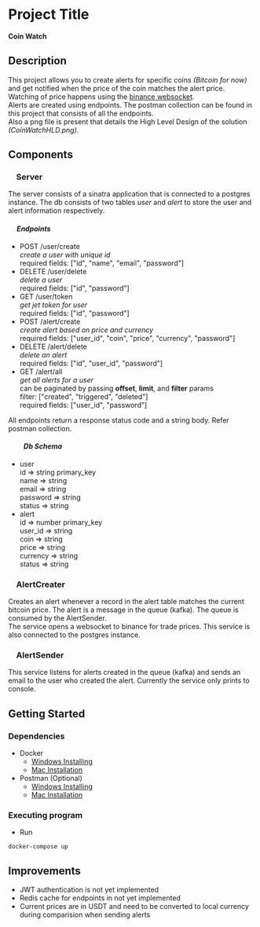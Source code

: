 # Project Title

**Coin Watch**

## Description

This project allows you to create alerts for specific coins *(Bitcoin for now)* and get notified when the price of the coin matches the alert price.  
Watching of price happens using the [binance websocket](wss://stream.binance.com:9443/ws/btcusdt@trade).  
Alerts are created using endpoints. The postman collection can be found in this project that consists of all the endpoints.  
Also a png file is present that details the High Level Design of the solution *(CoinWatchHLD.png)*.

## Components

### &emsp;Server
The server consists of a sinatra application that is connected to a postgres instance. The db consists of two tables *user* and *alert* to store the user and alert information respectively.
#### &emsp; *Endpoints*
- POST /user/create  
  *create a user with unique id*  
  required fields: ["id", "name", "email", "password"]
- DELETE /user/delete  
  *delete a user*  
  required fields: ["id", "password"]
- GET /user/token  
  *get jet token for user*  
  required fields: ["id", "password"]  
- POST /alert/create  
  *create alert based on price and currency*  
  required fields: ["user_id", "coin", "price", "currency", "password"]
- DELETE /alert/delete  
  *delete an alert*   
  required fields: ["id", "user_id", "password"]
- GET /alert/all  
  *get all alerts for a user*  
  can be paginated by passing **offset**, **limit**, and **filter** params  
  filter: ["created", "triggered", "deleted"]  
  required fields: ["user_id", "password"]

All endpoints return a response status code and a string body. Refer postman collection.

#### &emsp;&emsp; *Db Schema*
- user  
  id => string primary_key  
  name => string  
  email => string  
  password => string  
  status => string
- alert  
  id => number primary_key  
  user_id => string  
  coin => string  
  price => string  
  currency => string  
  status => string

### &emsp;AlertCreater
Creates an alert whenever a record in the alert table matches the current bitcoin price. The alert is a message in the queue (kafka). The queue is consumed by the AlertSender.  
The service opens a websocket to binance for trade prices. This service is also connected to the postgres instance.

### &emsp;AlertSender
This service listens for alerts created in the queue (kafka) and sends an email to the user who created the alert. Currently the service only prints to console.  

## Getting Started

### Dependencies

* Docker
  * [Windows Installing](https://docs.docker.com/desktop/install/windows-install/) 
  * [Mac Installation](https://docs.docker.com/desktop/install/mac-install/) 
* Postman (Optional)
  * [Windows Installing](https://learning.postman.com/docs/getting-started/installation-and-updates/#installing-postman-on-windows)
  * [Mac Installation](https://learning.postman.com/docs/getting-started/installation-and-updates/#installing-postman-on-mac)


### Executing program

* Run
```
docker-compose up 
```

## Improvements
- JWT authentication is not yet implemented
- Redis cache for endpoints in not yet implemented
- Current prices are in USDT and need to be converted to local currency during comparision when sending alerts
